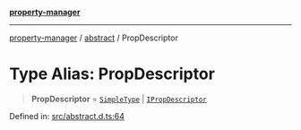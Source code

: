 [**property-manager**](../../README.md)

***

[property-manager](../../modules.md) / [abstract](../README.md) / PropDescriptor

# Type Alias: PropDescriptor

> **PropDescriptor** = [`SimpleType`](SimpleType.md) \| [`IPropDescriptor`](../interfaces/IPropDescriptor.md)

Defined in: [src/abstract.d.ts:64](https://github.com/snowyu/property-manager.js/blob/0a9d329d6dc8235fcbd7381e69042a60653674b6/src/abstract.d.ts#L64)
